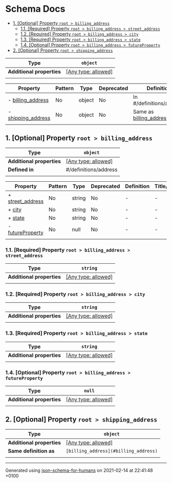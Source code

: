 # Schema Docs

- [1. [Optional] Property `root > billing_address`](#billing_address)
  - [1.1. [Required] Property `root > billing_address > street_address`](#billing_address_street_address)
  - [1.2. [Required] Property `root > billing_address > city`](#billing_address_city)
  - [1.3. [Required] Property `root > billing_address > state`](#billing_address_state)
  - [1.4. [Optional] Property `root > billing_address > futureProperty`](#billing_address_futureProperty)
- [2. [Optional] Property `root > shipping_address`](#shipping_address)

| Type                      | `object`                                                                  |
| ------------------------- | ------------------------------------------------------------------------- |
| **Additional properties** | [[Any type: allowed]](# "Additional Properties of any type are allowed.") |
|                           |                                                                           |

| Property                                 | Pattern | Type   | Deprecated | Definition                                   | Title/Description |
| ---------------------------------------- | ------- | ------ | ---------- | -------------------------------------------- | ----------------- |
| - [billing_address](#billing_address )   | No      | object | No         | In #/definitions/address                     | -                 |
| - [shipping_address](#shipping_address ) | No      | object | No         | Same as [billing_address](#billing_address ) | -                 |
|                                          |         |        |            |                                              |                   |

## <a name="billing_address"></a>1. [Optional] Property `root > billing_address`

| Type                      | `object`                                                                  |
| ------------------------- | ------------------------------------------------------------------------- |
| **Additional properties** | [[Any type: allowed]](# "Additional Properties of any type are allowed.") |
| **Defined in**            | #/definitions/address                                                     |
|                           |                                                                           |

| Property                                             | Pattern | Type   | Deprecated | Definition | Title/Description |
| ---------------------------------------------------- | ------- | ------ | ---------- | ---------- | ----------------- |
| + [street_address](#billing_address_street_address ) | No      | string | No         | -          | -                 |
| + [city](#billing_address_city )                     | No      | string | No         | -          | -                 |
| + [state](#billing_address_state )                   | No      | string | No         | -          | -                 |
| - [futureProperty](#billing_address_futureProperty ) | No      | null   | No         | -          | -                 |
|                                                      |         |        |            |            |                   |

### <a name="billing_address_street_address"></a>1.1. [Required] Property `root > billing_address > street_address`

| Type                      | `string`                                                                  |
| ------------------------- | ------------------------------------------------------------------------- |
| **Additional properties** | [[Any type: allowed]](# "Additional Properties of any type are allowed.") |
|                           |                                                                           |

### <a name="billing_address_city"></a>1.2. [Required] Property `root > billing_address > city`

| Type                      | `string`                                                                  |
| ------------------------- | ------------------------------------------------------------------------- |
| **Additional properties** | [[Any type: allowed]](# "Additional Properties of any type are allowed.") |
|                           |                                                                           |

### <a name="billing_address_state"></a>1.3. [Required] Property `root > billing_address > state`

| Type                      | `string`                                                                  |
| ------------------------- | ------------------------------------------------------------------------- |
| **Additional properties** | [[Any type: allowed]](# "Additional Properties of any type are allowed.") |
|                           |                                                                           |

### <a name="billing_address_futureProperty"></a>1.4. [Optional] Property `root > billing_address > futureProperty`

| Type                      | `null`                                                                    |
| ------------------------- | ------------------------------------------------------------------------- |
| **Additional properties** | [[Any type: allowed]](# "Additional Properties of any type are allowed.") |
|                           |                                                                           |

## <a name="shipping_address"></a>2. [Optional] Property `root > shipping_address`

| Type                      | `object`                                                                  |
| ------------------------- | ------------------------------------------------------------------------- |
| **Additional properties** | [[Any type: allowed]](# "Additional Properties of any type are allowed.") |
| **Same definition as**    | `[billing_address](#billing_address)`                                     |
|                           |                                                                           |

----------------------------------------------------------------------------------------------------------------------------
Generated using [json-schema-for-humans](https://github.com/coveooss/json-schema-for-humans) on 2021-02-14 at 22:41:48 +0100